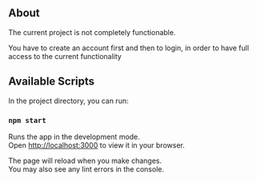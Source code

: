 ## About

The current project is not completely functionable.

You have to create an account first and then to login, in order to have full access to the current functionality

## Available Scripts

In the project directory, you can run:

### `npm start`

Runs the app in the development mode.\
Open [http://localhost:3000](http://localhost:3000) to view it in your browser.

The page will reload when you make changes.\
You may also see any lint errors in the console.